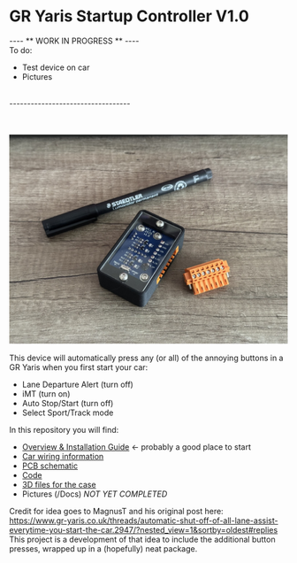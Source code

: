 # GR Yaris Startup Controller V1.0

---- ** WORK IN PROGRESS ** ---- <br/>
To do:<br/>
* Test device on car
* Pictures
<br/>
---------------------------------- <br/>
<br/>
<br/>

![alt text](https://github.com/WillN5/GR-Yaris-Startup-Controller/blob/main/V1.0/Pics/Assembled.JPEG)

This device will automatically press any (or all) of the annoying buttons in a GR Yaris when you first start your car:
* Lane Departure Alert (turn off)
* iMT (turn on)
* Auto Stop/Start (turn off)
* Select Sport/Track mode

In this repository you will find:
* [Overview & Installation Guide]([url](https://github.com/WillN5/GR-Yaris-Startup-Controller/tree/main/V1.0/Docs)) <- probably a good place to start
* [Car wiring information]([url](https://github.com/WillN5/GR-Yaris-Startup-Controller/tree/main/V1.0/Docs))
* [PCB schematic]([url](https://github.com/WillN5/GR-Yaris-Startup-Controller/tree/main/V1.0/PCB))
* [Code]([url](https://github.com/WillN5/GR-Yaris-Startup-Controller/tree/main/V1.0/Code/Startup_Controller_Code_V1))
* [3D files for the case]([url](https://github.com/WillN5/GR-Yaris-Startup-Controller/tree/main/V1.0/Housing))
* Pictures (/Docs) *NOT YET COMPLETED*

Credit for idea goes to MagnusT and his original post here:<br/>
https://www.gr-yaris.co.uk/threads/automatic-shut-off-of-all-lane-assist-everytime-you-start-the-car.2947/?nested_view=1&sortby=oldest#replies<br/>
This project is a development of that idea to include the additional button presses, wrapped up in a (hopefully) neat package.
